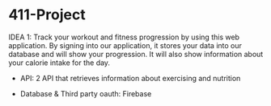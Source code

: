 # 411-Project

IDEA 1: Track your workout and fitness progression by using this web application. By signing into our application, it stores your data into our database and will show your progression. It will also show information about your calorie intake for the day. 


- API: 2 API that retrieves information about exercising and nutrition 

- Database & Third party oauth: Firebase
